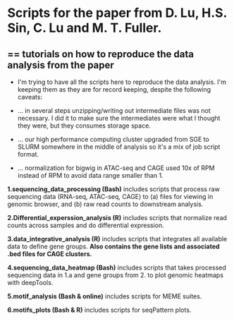 # Scripts for the paper from D. Lu, H.S. Sin, C. Lu and M. T. Fuller.
## == tutorials on how to reproduce the data analysis from the paper

  - I'm trying to have all the scripts here to reproduce the data analysis. I'm keeping them as they are for record keeping, despite the following caveats:

  - ... in several steps unzipping/writing out intermediate files was not necessary. I did it to make sure the intermediates were what I thought they were, but they consumes storage space.
  
  - ... our high performance computing cluster upgraded from SGE to SLURM somewhere in the middle of analysis so it's a mix of job script format.  
  
  - ... normalization for bigwig in ATAC-seq and CAGE used 10x of RPM instead of RPM to avoid data range smaller than 1.
  
**1.sequencing_data_processing (Bash)** includes scripts that process raw sequencing data (RNA-seq, ATAC-seq, CAGE) to (a) files for viewing in genomic browser, and (b) raw read counts to downstream analysis. 

**2.Differential_experssion_analysis (R)** includes scripts that normalize read counts across samples and do differential expression. 

**3.data_integrative_analysis (R)** includes scripts that integrates all available data to define gene groups. **Also contains the gene lists and associated .bed files for CAGE clusters.**

**4.sequencing_data_heatmap (Bash)** includes scripts that takes processed sequencing data in 1.a and gene groups from 2. to plot genomic heatmaps with deepTools.

**5.motif_analysis (Bash & online)** includes scripts for MEME suites. 

**6.motifs_plots (Bash & R)** includes scripts for seqPattern plots. 
